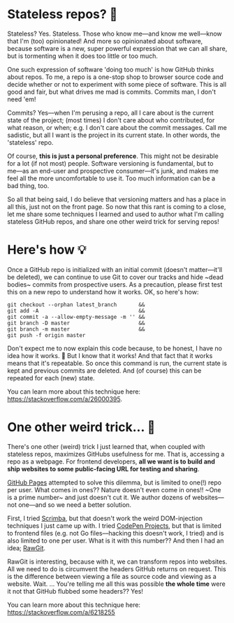 # Stateless repos? 🤷
Stateless? Yes. Stateless. Those who know me––and know me well––know that I'm (too) opinionated! And more so opinionated about software, because software is a new, super powerful expression that we can all share, but is tormenting when it does too little or too much.

One such expression of software 'doing too much' is how GitHub thinks about repos. To me, a repo is a one-stop shop to browser source code and decide whether or not to experiment with some piece of software. This is all good and fair, but what drives me mad is commits. Commits man, I don't need 'em!

Commits? Yes––when I'm perusing a repo, all I care about is the current state of the project; (most times) I don't care about who contributed, for what reason, or when; e.g. I don't care about the commit messages. Call me sadistic, but all I want is the project in its current state. In other words, the 'stateless' repo.

Of course, **this is just a personal preference**. This might not be desirable for a lot (if not most) people. Software versioning is fundamental, but to me––as an end-user and prospective consumer––it's junk, and makes me feel all the more uncomfortable to use it. Too much information can be a bad thing, too.

So all that being said, I do believe that versioning matters and has a place in all this, just not on the front page. So now that this rant is coming to a close, let me share some techniques I learned and used to author what I'm calling stateless GitHub repos, and share one other weird trick for serving repos!

# Here's how 💡
Once a GitHub repo is initialized with an initial commit (doesn't matter––it'll be deleted), we can continue to use Git to cover our tracks and hide ~dead bodies~ commits from prospective users. As a precaution, please first test this on a new repo to understand how it works. OK, so here's how:

```
git checkout --orphan latest_branch       &&
git add -A                                &&
git commit -a --allow-empty-message -m '' &&
git branch -D master                      &&
git branch -m master                      &&
git push -f origin master
```

Don't expect me to now explain this code because, to be honest, I have no idea how it works. 🙈 But I know that it works! And that fact that it works means that it's repeatable. So once this command is run, the current state is kept and previous commits are deleted. And (of course) this can be repeated for each (new) state.

You can learn more about this technique here: https://stackoverflow.com/a/26000395.

# One other weird trick... 🙊
There's one other (weird) trick I just learned that, when coupled with stateless repos, maximizes GitHubs usefulness for me. That is, accessing a repo as a webpage. For frontend developers, **all we want is to build and ship websites to some public-facing URL for testing and sharing**.

[GitHub Pages](https://pages.github.com) attempted to solve this dilemma, but is limited to one(!) repo per user. What comes in ones?? Nature doesn't even come in ones!! ~One is a prime number~ and just doesn't cut it. We author dozens of websites––not one––and so we need a better solution.

First, I tried [Scrimba](https://scrimba.com), but that doesn't work the weird DOM-injection techniques I just came up with. I tried [CodePen Projects](https://blog.codepen.io/2017/03/20/codepen-projects-is-here), but that is limited to frontend files (e.g. not Go files––hacking this doesn't work, I tried) and is also limited to one per user. What is it with this number?? And then I had an idea; [RawGit](https://rawgit.com).

RawGit is interesting, because with it, we can transform repos into websites. All we need to do is circumvent the headers GitHub returns on request. This is the difference between viewing a file as source code and viewing as a website. Wait. ... You're telling me all this was possible **the whole time** were it not that GitHub flubbed some headers?? Yes!

You can learn more about this technique here: https://stackoverflow.com/a/6218255